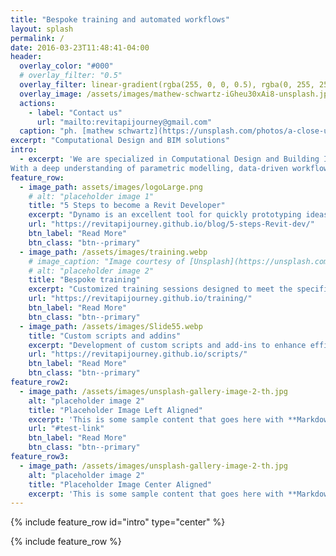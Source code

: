 ```yaml
---
title: "Bespoke training and automated workflows"
layout: splash
permalink: /
date: 2016-03-23T11:48:41-04:00
header:
  overlay_color: "#000"
  # overlay_filter: "0.5"
  overlay_filter: linear-gradient(rgba(255, 0, 0, 0.5), rgba(0, 255, 255, 0.5))
  overlay_image: /assets/images/mathew-schwartz-iGheu30xAi8-unsplash.jpg
  actions:
    - label: "Contact us"
      url: "mailto:revitapijourney@gmail.com"
  caption: "ph. [mathew schwartz](https://unsplash.com/photos/a-close-up-of-a-computer-circuit-board-iGheu30xAi8)"
excerpt: "Computational Design and BIM solutions"
intro: 
  - excerpt: 'We are specialized in Computational Design and Building Information Modeling (BIM) with a strong focus on Revit and Rhino.
With a deep understanding of parametric modelling, data-driven workflows and automation, we work closely with multidisciplinary teams to provide creative and time saving solutions.'
feature_row:
  - image_path: assets/images/logoLarge.png
    # alt: "placeholder image 1"
    title: "5 Steps to become a Revit Developer"
    excerpt: "Dynamo is an excellent tool for quickly prototyping ideas and creating scripts, but issues like deployment challenges, version compatibility, limited out-of-the-box nodes, and slower execution times can sometimes hinder the user experience."
    url: "https://revitapijourney.github.io/blog/5-steps-Revit-dev/"
    btn_label: "Read More"
    btn_class: "btn--primary"
  - image_path: /assets/images/training.webp
    # image_caption: "Image courtesy of [Unsplash](https://unsplash.com/)"
    # alt: "placeholder image 2"
    title: "Bespoke training"
    excerpt: "Customized training sessions designed to meet the specific needs of the client."
    url: "https://revitapijourney.github.io/training/"
    btn_label: "Read More"
    btn_class: "btn--primary"
  - image_path: /assets/images/Slide55.webp
    title: "Custom scripts and addins"
    excerpt: "Development of custom scripts and add-ins to enhance efficiency and maximize time savings."
    url: "https://revitapijourney.github.io/scripts/"
    btn_label: "Read More"
    btn_class: "btn--primary"
feature_row2:
  - image_path: /assets/images/unsplash-gallery-image-2-th.jpg
    alt: "placeholder image 2"
    title: "Placeholder Image Left Aligned"
    excerpt: 'This is some sample content that goes here with **Markdown** formatting. Left aligned with `type="left"`'
    url: "#test-link"
    btn_label: "Read More"
    btn_class: "btn--primary"
feature_row3:
  - image_path: /assets/images/unsplash-gallery-image-2-th.jpg
    alt: "placeholder image 2"
    title: "Placeholder Image Center Aligned"
    excerpt: 'This is some sample content that goes here with **Markdown** formatting. Centered with `type="center"`'
---
```


{% include feature_row id="intro" type="center" %}

{% include feature_row %}

<!-- {% include feature_row id="feature_row2" type="left" %} -->

<!-- {% include feature_row id="feature_row3" type="right" %} -->